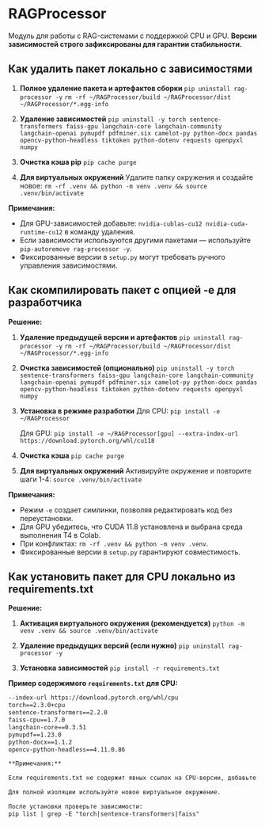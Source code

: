 # RAGProcessor

Модуль для работы с RAG-системами с поддержкой CPU и GPU.
**Версии зависимостей строго зафиксированы для гарантии стабильности.**


## Как удалить пакет локально с зависимостями

1. **Полное удаление пакета и артефактов сборки**
   `pip uninstall rag-processor -y`
   `rm -rf ~/RAGProcessor/build ~/RAGProcessor/dist ~/RAGProcessor/*.egg-info`

2. **Удаление зависимостей**
   `pip uninstall -y torch sentence-transformers faiss-gpu langchain-core langchain-community langchain-openai pymupdf pdfminer.six camelot-py python-docx pandas opencv-python-headless tiktoken python-dotenv requests openpyxl numpy`

3. **Очистка кэша pip**
   `pip cache purge`

4. **Для виртуальных окружений**
   Удалите папку окружения и создайте новое:
   `rm -rf .venv && python -m venv .venv && source .venv/bin/activate`

**Примечания:**

- Для GPU-зависимостей добавьте: `nvidia-cublas-cu12 nvidia-cuda-runtime-cu12` в команду удаления.
- Если зависимости используются другими пакетами — используйте `pip-autoremove rag-processor -y`.
- Фиксированные версии в `setup.py` могут требовать ручного управления зависимостями.

## Как скомпилировать пакет с опцией -e для разработчика

**Решение:**

1. **Удаление предыдущей версии и артефактов**
   `pip uninstall rag-processor -y`
   `rm -rf ~/RAGProcessor/build ~/RAGProcessor/dist ~/RAGProcessor/*.egg-info`

2. **Очистка зависимостей (опционально)**
   `pip uninstall -y torch sentence-transformers faiss-gpu langchain-core langchain-community langchain-openai pymupdf pdfminer.six camelot-py python-docx pandas opencv-python-headless tiktoken python-dotenv requests openpyxl numpy`

3. **Установка в режиме разработки**
   Для CPU:
   `pip install -e ~/RAGProcessor`

   Для GPU:
   `pip install -e ~/RAGProcessor[gpu] --extra-index-url https://download.pytorch.org/whl/cu118`

4. **Очистка кэша**
   `pip cache purge`

5. **Для виртуальных окружений**
   Активируйте окружение и повторите шаги 1-4:
   `source .venv/bin/activate`

**Примечания:**
- Режим `-e` создает симлинки, позволяя редактировать код без переустановки.
- Для GPU убедитесь, что CUDA 11.8 установлена и выбрана среда выполнения T4 в Colab.
- При конфликтах: `rm -rf .venv && python -m venv .venv`.
- Фиксированные версии в `setup.py` гарантируют совместимость.

## Как установить пакет для CPU локально из requirements.txt

**Решение:**

1. **Активация виртуального окружения (рекомендуется)**
   `python -m venv .venv && source .venv/bin/activate`

2. **Удаление предыдущих версий (если нужно)**
   `pip uninstall rag-processor -y`

3. **Установка зависимостей**
   `pip install -r requirements.txt`

**Пример содержимого `requirements.txt` для CPU:**
```txt
--index-url https://download.pytorch.org/whl/cpu
torch==2.3.0+cpu
sentence-transformers==2.2.0
faiss-cpu==1.7.0
langchain-core==0.3.51
pymupdf==1.23.0
python-docx==1.1.2
opencv-python-headless==4.11.0.86

**Примечания:**

Если requirements.txt не содержит явных ссылок на CPU-версии, добавьте --index-url для PyTorch.

Для полной изоляции используйте новое виртуальное окружение.

После установки проверьте зависимости:
pip list | grep -E "torch|sentence-transformers|faiss"



